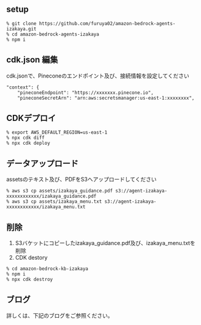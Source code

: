 ## setup


```
% git clone https://github.com/furuya02/amazon-bedrock-agents-izakaya.git
% cd amazon-bedrock-agents-izakaya
% npm i
```

## cdk.json 編集
cdk.jsonで、Pineconeのエンドポイント及び、接続情報を設定してください

```
"context": {
    "pineconeEndpoint": "https://xxxxxxx.pinecone.io",
    "pineconeSecretArn": "arn:aws:secretsmanager:us-east-1:xxxxxxxx",
```

## CDKデプロイ

```
% export AWS_DEFAULT_REGION=us-east-1
% npx cdk diff
% npx cdk deploy
```

## データアップロード

assetsのテキスト及び、PDFをS3へアップロードしてください

```
% aws s3 cp assets/izakaya_guidance.pdf s3://agent-izakaya-xxxxxxxxxxxx/izakaya_guidance.pdf
% aws s3 cp assets/izakaya_menu.txt s3://agent-izakaya-xxxxxxxxxxxx/izakaya_menu.txt
```

## 削除
1. S3バケットにコピーしたizakaya_guidance.pdf及び、izakaya_menu.txtを削除
2. CDK destory
```
% cd amazon-bedrock-kb-izakaya
% npm i
% npx cdk destroy
```

## ブログ
詳しくは、下記のブログをご参照ください。


